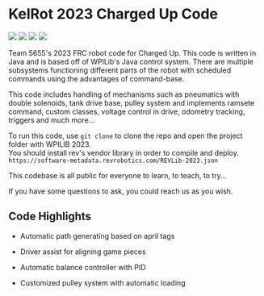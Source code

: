 # KelRot 2023 Charged Up Code

![](https://img.shields.io/static/v1?label=team&message=5655&color=black) ![](https://img.shields.io/static/v1?label=ChargedUp&message=2023&color=blue) ![](https://img.shields.io/static/v1?label=language&message=java&color=red) ![](https://img.shields.io/static/v1?label=project-base&message=command-base&color=yellow)

Team 5655's 2023 FRC robot code for Charged Up. This code is written in Java and is based off of WPILib's Java control system. There are multiple subsystems functioning different parts of the robot with scheduled commands using the advantages of command-base.

This code includes handling of mechanisms such as pneumatics with double solenoids, tank drive base, pulley system and implements ramsete command, custom classes, voltage control in drive, odometry tracking, triggers and much more...

To run this code, use ```git clone``` to clone the repo and open the project folder with WPILIB 2023. <br>
You should install rev's vendor library in order to compile and deploy. ```https://software-metadata.revrobotics.com/REVLib-2023.json```

This codebase is all public for everyone to learn, to teach, to try...

If you have some questions to ask, you could reach us as you wish.

## Code Highlights

 - Automatic path generating based on april tags

 - Driver assist for aligning game pieces

 - Automatic balance controller with PID

 - Customized pulley system with automatic loading
